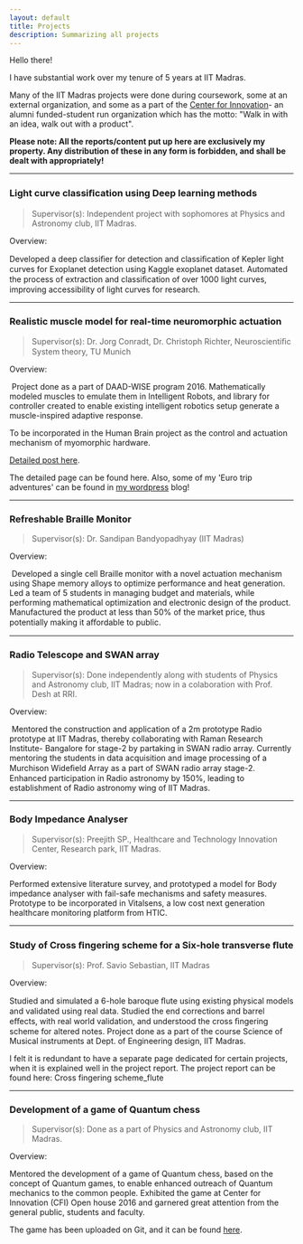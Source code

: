 ```yaml
---
layout: default
title: Projects
description: Summarizing all projects
---
```


Hello there!

I have substantial work over my tenure of 5 years at IIT Madras. 

Many of the IIT Madras projects were done during coursework, some at an external organization, and some as a part of the [Center for Innovation](http://cfi.iitm.ac.in/wordpress/)- an alumni funded-student run organization which has the motto: "Walk in with an idea, walk out with a product".

**Please note: All the reports/content put up here are exclusively my property. Any distribution of these in any form is forbidden, and shall be dealt with appropriately!**

* * *

### Light curve classiﬁcation using Deep learning methods

>Supervisor(s): Independent project with sophomores at Physics and Astronomy club, IIT Madras.

Overview:

Developed a deep classiﬁer for detection and classiﬁcation of Kepler light curves for Exoplanet detection using Kaggle exoplanet dataset.
Automated the process of extraction and classiﬁcation of over 1000 light curves, improving accessibility of light curves for research.

* * *

### Realistic muscle model for real-time neuromorphic actuation

>Supervisor(s): Dr. Jorg Conradt, Dr. Christoph Richter, Neuroscientiﬁc System theory, TU Munich

Overview:

 Project done as a part of DAAD-WISE program 2016. Mathematically modeled muscles to emulate them in Intelligent Robots, and library for controller created to enable existing intelligent robotics setup generate a muscle-inspired adaptive response.

To be incorporated in the Human Brain project as the control and actuation mechanism of myomorphic hardware.

[Detailed post here](../_posts/instiprojs/2020-09-01-neuromorph.md). 

The detailed page can be found here. Also, some of my 'Euro trip adventures' can be found in [my wordpress](https://vishalupendran.wordpress.com/) blog!

* * *

### Refreshable Braille Monitor

>Supervisor(s): Dr. Sandipan Bandyopadhyay (IIT Madras)

Overview:

 Developed a single cell Braille monitor with a novel actuation mechanism using Shape memory alloys to optimize performance and heat generation.
Led a team of 5 students in managing budget and materials, while performing mathematical optimization and electronic design of the product.
Manufactured the product at less than 50% of the market price, thus potentially making it aﬀordable to public.

* * *

### Radio Telescope and SWAN array

>Supervisor(s): Done independently along with students of Physics and Astronomy club, IIT Madras; now in a colaboration with Prof. Desh at RRI.

Overview:

 Mentored the construction and application of a 2m prototype Radio prototype at IIT Madras, thereby collaborating with Raman Research Institute- Bangalore for stage-2 by partaking in SWAN radio array.
Currently mentoring the students in data acquisition and image processing of a Murchison Wideﬁeld Array as a part of SWAN radio array stage-2.
Enhanced participation in Radio astronomy by 150%, leading to establishment of Radio astronomy wing of IIT Madras.

* * *

### Body Impedance Analyser

>Supervisor(s): Preejith SP., Healthcare and Technology Innovation Center, Research park, IIT Madras.

Overview:

Performed extensive literature survey, and prototyped a model for Body impedance analyser with fail-safe mechanisms and safety measures.
Prototype to be incorporated in Vitalsens, a low cost next generation healthcare monitoring platform from HTIC.

* * *

### Study of Cross ﬁngering scheme for a Six-hole transverse ﬂute

>Supervisor(s): Prof. Savio Sebastian, IIT Madras

Overview:

Studied and simulated a 6-hole baroque ﬂute using existing physical models and validated using real data.
Studied the end corrections and barrel eﬀects, with real world validation, and understood the cross ﬁngering scheme for altered notes.
Project done as a part of the course Science of Musical instruments at Dept. of Engineering design, IIT Madras.

I felt it is redundant to have a separate page dedicated for certain projects, when it is explained well in the project report. The project report can be found here: Cross fingering scheme_flute

* * * 
### Development of a game of Quantum chess

>Supervisor(s): Done as a part of Physics and Astronomy club, IIT Madras.

Overview:

Mentored the development of a game of Quantum chess, based on the concept of Quantum games, to enable enhanced outreach of Quantum mechanics to the common people.
Exhibited the game at Center for Innovation (CFI) Open house 2016 and garnered great attention from the general public, students and faculty.

The game has been uploaded on Git, and it can be found [here](https://github.com/Vishal-Upendran/Quantum-Chess).